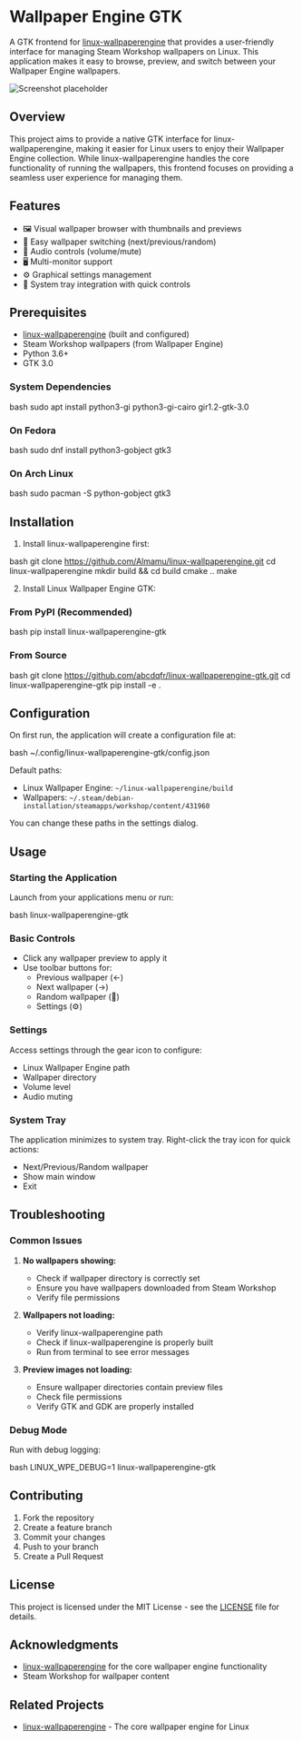 # Wallpaper Engine GTK

A GTK frontend for [linux-wallpaperengine](https://github.com/Almamu/linux-wallpaperengine) that provides a user-friendly interface for managing Steam Workshop wallpapers on Linux. This application makes it easy to browse, preview, and switch between your Wallpaper Engine wallpapers.

![Screenshot placeholder]()

## Overview

This project aims to provide a native GTK interface for linux-wallpaperengine, making it easier for Linux users to enjoy their Wallpaper Engine collection. While linux-wallpaperengine handles the core functionality of running the wallpapers, this frontend focuses on providing a seamless user experience for managing them.

## Features

- 🖼️ Visual wallpaper browser with thumbnails and previews
- 🔄 Easy wallpaper switching (next/previous/random)
- 🎵 Audio controls (volume/mute)
- 🖥️ Multi-monitor support
- ⚙️ Graphical settings management
- 🔧 System tray integration with quick controls

## Prerequisites

- [linux-wallpaperengine](https://github.com/Almamu/linux-wallpaperengine) (built and configured)
- Steam Workshop wallpapers (from Wallpaper Engine)
- Python 3.6+
- GTK 3.0

### System Dependencies

bash
sudo apt install python3-gi python3-gi-cairo gir1.2-gtk-3.0

### On Fedora

bash
sudo dnf install python3-gobject gtk3

### On Arch Linux

bash
sudo pacman -S python-gobject gtk3


## Installation

1. Install linux-wallpaperengine first:

bash
git clone https://github.com/Almamu/linux-wallpaperengine.git
cd linux-wallpaperengine
mkdir build && cd build
cmake ..
make



2. Install Linux Wallpaper Engine GTK:

### From PyPI (Recommended)


bash
pip install linux-wallpaperengine-gtk

### From Source

bash
git clone https://github.com/abcdqfr/linux-wallpaperengine-gtk.git
cd linux-wallpaperengine-gtk
pip install -e .

## Configuration

On first run, the application will create a configuration file at:

bash
~/.config/linux-wallpaperengine-gtk/config.json


Default paths:
- Linux Wallpaper Engine: `~/linux-wallpaperengine/build`
- Wallpapers: `~/.steam/debian-installation/steamapps/workshop/content/431960`

You can change these paths in the settings dialog.

## Usage

### Starting the Application

Launch from your applications menu or run:

bash
linux-wallpaperengine-gtk


### Basic Controls

- Click any wallpaper preview to apply it
- Use toolbar buttons for:
  - Previous wallpaper (←)
  - Next wallpaper (→)
  - Random wallpaper (🔀)
  - Settings (⚙️)

### Settings

Access settings through the gear icon to configure:
- Linux Wallpaper Engine path
- Wallpaper directory
- Volume level
- Audio muting

### System Tray

The application minimizes to system tray. Right-click the tray icon for quick actions:
- Next/Previous/Random wallpaper
- Show main window
- Exit

## Troubleshooting

### Common Issues

1. **No wallpapers showing:**
   - Check if wallpaper directory is correctly set
   - Ensure you have wallpapers downloaded from Steam Workshop
   - Verify file permissions

2. **Wallpapers not loading:**
   - Verify linux-wallpaperengine path
   - Check if linux-wallpaperengine is properly built
   - Run from terminal to see error messages

3. **Preview images not loading:**
   - Ensure wallpaper directories contain preview files
   - Check file permissions
   - Verify GTK and GDK are properly installed

### Debug Mode

Run with debug logging:

bash
LINUX_WPE_DEBUG=1 linux-wallpaperengine-gtk



## Contributing

1. Fork the repository
2. Create a feature branch
3. Commit your changes
4. Push to your branch
5. Create a Pull Request

## License

This project is licensed under the MIT License - see the [LICENSE](LICENSE) file for details.

## Acknowledgments

- [linux-wallpaperengine](https://github.com/Almamu/linux-wallpaperengine) for the core wallpaper engine functionality
- Steam Workshop for wallpaper content

## Related Projects

- [linux-wallpaperengine](https://github.com/Almamu/linux-wallpaperengine) - The core wallpaper engine for Linux
